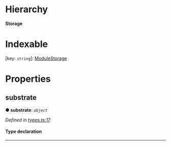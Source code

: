 

# Hierarchy

**Storage**

# Indexable

\[key: `string`\]:&nbsp;[ModuleStorage](_types_.modulestorage.md)
# Properties

<a id="substrate"></a>

##  substrate

**● substrate**: *`object`*

*Defined in [types.ts:17](https://github.com/polkadot-js/api/blob/7b667cf/packages/type-storage/src/types.ts#L17)*

#### Type declaration

___

